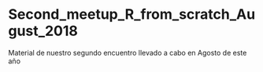 # Second_meetup_R_from_scratch_August_2018
Material de nuestro segundo encuentro llevado a cabo en Agosto de este año

